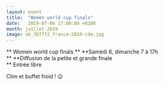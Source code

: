 ```yaml
---
layout: event
title:  "Women world cup finals"
date:   2019-07-06 17:00:00 +0200
month: juillet-2019
image: ob_3b77f2_france-2019-cdm.jpg
---
```


**
Women world cup finals  ** **Samedi 6, dimanche 7 à 17h  
** **Diffusion de la petite et grande finale  
** Entrée libre



Clim et buffet froid ! 😉